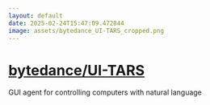 ```yaml
---
layout: default
date: 2025-02-24T15:47:09.472844
image: assets/bytedance_UI-TARS_cropped.png
---
```


# [bytedance/UI-TARS](https://github.com/bytedance/UI-TARS)

GUI agent for controlling computers with natural language
